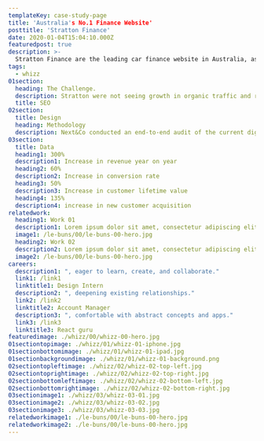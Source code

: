 ```yaml
---
templateKey: case-study-page
title: 'Australia's No.1 Finance Website'
posttitle: 'Stratton Finance'
date: 2020-01-04T15:04:10.000Z
featuredpost: true
description: >-
  Stratton Finance are the leading car finance website in Australia, assisting Australians with buying their new car.
tags:
  - whizz
01section:
  heading: The Challenge.
  description: Stratton were not seeing growth in organic traffic and rankings for relevant ‘car finance’ related keywords and were looking to an agency who could significantly influence uplift within their organic search presence.
  title: SEO
02section:
  title: Design
  heading: Methodology
  description: Next&Co conducted an end-to-end audit of the current digital experience including all digital media, web assets and customer life-cycle communications. Using analytics to determine key points of uplift within the customer journey – a roadmap of activity was prioritised and rolled out. Significant effort was put into setting up the correct reporting and optimisation cadence to ensure application of efforts was yielding continuous improvement from results.
03section:
  title: Data  
  heading1: 300%
  description1: Increase in revenue year on year
  heading2: 60%
  description2: Increase in conversion rate
  heading3: 50%
  description3: Increase in customer lifetime value
  heading4: 135%
  description4: increase in new customer acquisition
relatedwork:
  heading1: Work 01
  description1: Lorem ipsum dolor sit amet, consectetur adipiscing elit. Integer eleifend volutpat libero.
  image1: /le-buns/00/le-buns-00-hero.jpg
  heading2: Work 02
  description2: Lorem ipsum dolor sit amet, consectetur adipiscing elit. Integer eleifend volutpat libero.
  image2: /le-buns/00/le-buns-00-hero.jpg
careers:
  description1: ", eager to learn, create, and collaborate."
  link1: /link1
  linktitle1: Design Intern
  description2: ", deepening existing relationships."
  link2: /link2
  linktitle2: Account Manager
  description3: ", comfortable with abstract concepts and apps."
  link3: /link3
  linktitle3: React guru
featuredimage: ./whizz/00/whizz-00-hero.jpg
01sectiontopimage: ./whizz/01/whizz-01-iphone.jpg
01sectionbottomimage: ./whizz/01/whizz-01-ipad.jpg
01sectionbackgroundimage: ./whizz/01/whizz-01-background.png
02sectiontopleftimage: ./whizz/02/whizz-02-top-left.jpg
02sectiontoprightimage: ./whizz/02/whizz-02-top-right.jpg
02sectionbottomleftimage: ./whizz/02/whizz-02-bottom-left.jpg
02sectionbottomrightimage: ./whizz/02/whizz-02-bottom-right.jpg
03sectionimage1: ./whizz/03/whizz-03-01.jpg
03sectionimage2: ./whizz/03/whizz-03-02.jpg
03sectionimage3: ./whizz/03/whizz-03-03.jpg
relatedworkimage1: ./le-buns/00/le-buns-00-hero.jpg
relatedworkimage2: ./le-buns/00/le-buns-00-hero.jpg
---
```

